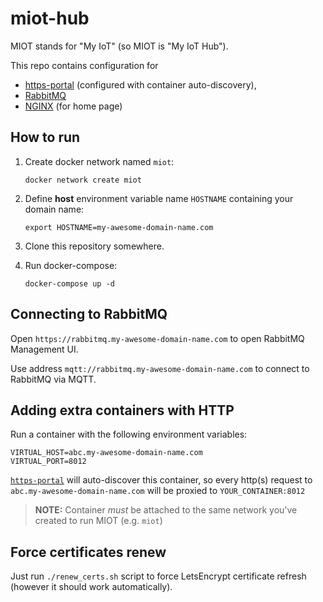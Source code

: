 miot-hub
========

MIOT stands for "My IoT" (so MIOT is "My IoT Hub").

This repo contains configuration for

* [https-portal](https://github.com/SteveLTN/https-portal) (configured with container auto-discovery),
* [RabbitMQ](https://hub.docker.com/_/rabbitmq/)
* [NGINX](https://hub.docker.com/_/nginx/) (for home page)

How to run
----------

1. Create docker network named `miot`:

   ```shell
   docker network create miot
   ```

2. Define **host** environment variable name `HOSTNAME` containing your domain name:

   ```shell
   export HOSTNAME=my-awesome-domain-name.com
   ```

3. Clone this repository somewhere.
4. Run docker-compose:

   ```shell
   docker-compose up -d
   ```

Connecting to RabbitMQ
----------------------

Open `https://rabbitmq.my-awesome-domain-name.com` to open RabbitMQ Management UI.

Use address `mqtt://rabbitmq.my-awesome-domain-name.com` to connect to RabbitMQ via MQTT.

Adding extra containers with HTTP
---------------------------------

Run a container with the following environment variables:

```
VIRTUAL_HOST=abc.my-awesome-domain-name.com
VIRTUAL_PORT=8012
```

[`https-portal`](https://github.com/SteveLTN/https-portal) will auto-discover this container, so every http(s) request to `abc.my-awesome-domain-name.com` will be proxied to `YOUR_CONTAINER:8012`

> **NOTE:** Container *must* be attached to the same network you've created to run MIOT (e.g. `miot`)

Force certificates renew
------------------------

Just run `./renew_certs.sh` script to force LetsEncrypt certificate refresh (however it should work automatically).